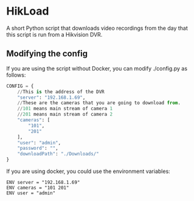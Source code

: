# HikLoad

A short Python script that downloads video recordings from the day that this script is run from a Hikvision DVR.

## Modifying the config

If you are using the script without Docker, you can modify ./config.py as follows:

```python
CONFIG = {
    //This is the address of the DVR
    "server": "192.168.1.69",
    //These are the cameras that you are going to download from.
    //101 means main stream of camera 1
    //201 means main stream of camera 2
    "cameras": [
        "101",
        "201"
    ],
    "user": "admin",
    "password": "",
    "downloadPath": "./Downloads/"
}
```

If you are using docker, you could use the environment variables:

```docker
ENV server = "192.168.1.69"
ENV cameras = "101 201"
ENV user = "admin"
```
